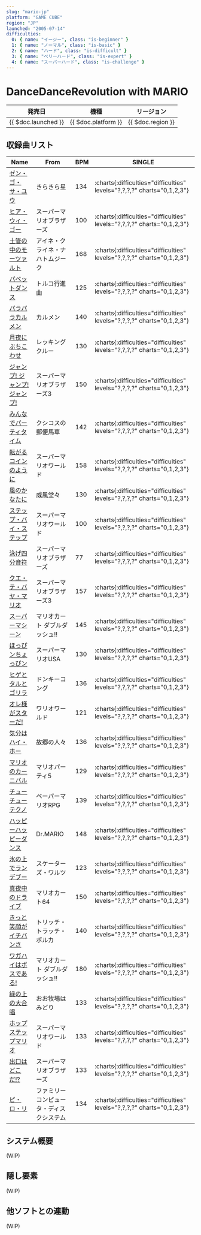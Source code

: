 ```yaml
---
slug: "mario-jp"
platform: "GAME CUBE"
region: "JP"
launched: "2005-07-14"
difficulties:
  0: { name: "イージー", class: "is-beginner" }
  1: { name: "ノーマル", class: "is-basic" }
  2: { name: "ハード", class: "is-difficult" }
  3: { name: "ベリーハード", class: "is-expert" }
  4: { name: "スーパーハード", class: "is-challenge" }
---
```


# DanceDanceRevolution with MARIO

|発売日|機種|リージョン|
|------|----|---------|
|{{ $doc.launched }}|{{ $doc.platform }}|{{ $doc.region }}|

## 収録曲リスト

|Name|From|BPM|SINGLE|
|----|------|---|------|
|[ゼン・ゴ・サ・ユウ](/songs/up-down-left-right)|きらきら星|134|:charts{:difficulties="difficulties" levels="?,?,?,?" charts="0,1,2,3"}|
|[ヒア・ウィ・ゴー](/songs/here-we-go)|スーパーマリオブラザーズ|100|:charts{:difficulties="difficulties" levels="?,?,?,?" charts="0,1,2,3"}|
|[土管の中のモーツァルト](/songs/underground-mozart)|アイネ・クライネ・ナハトムジーク|168|:charts{:difficulties="difficulties" levels="?,?,?,?" charts="0,1,2,3"}|
|[パペットダンス](/songs/pipe-pop)|トルコ行進曲|125|:charts{:difficulties="difficulties" levels="?,?,?,?" charts="0,1,2,3"}|
|[パラパラカルメン](/songs/garden-boogie)|カルメン|140|:charts{:difficulties="difficulties" levels="?,?,?,?" charts="0,1,2,3"}|
|[月夜にぶちこわせ](/songs/destruction-dance)|レッキングクルー|130|:charts{:difficulties="difficulties" levels="?,?,?,?" charts="0,1,2,3"}|
|[ジャンプ! ジャンプ! ジャンプ!](/songs/jump-jump-jump)|スーパーマリオブラザーズ3|150|:charts{:difficulties="difficulties" levels="?,?,?,?" charts="0,1,2,3"}|
|[みんなでパーティタイム](/songs/fishing-frenzy)|クシコスの郵便馬車|142|:charts{:difficulties="difficulties" levels="?,?,?,?" charts="0,1,2,3"}|
|[転がるコインのように](/songs/pirate-dance)|スーパーマリオワールド|158|:charts{:difficulties="difficulties" levels="?,?,?,?" charts="0,1,2,3"}|
|[風のかなたに](/songs/in-the-whirlpool)|威風堂々|130|:charts{:difficulties="difficulties" levels="?,?,?,?" charts="0,1,2,3"}|
|[ステップ・バイ・ステップ](/songs/step-by-step)|スーパーマリオワールド|100|:charts{:difficulties="difficulties" levels="?,?,?,?" charts="0,1,2,3"}|
|[泳げ四分音符](/songs/blooper-bop)|スーパーマリオブラザーズ|77|:charts{:difficulties="difficulties" levels="?,?,?,?" charts="0,1,2,3"}|
|[クエ・テ・バヤ・マリオ](/songs/hammer-dance)|スーパーマリオブラザーズ3|157|:charts{:difficulties="difficulties" levels="?,?,?,?" charts="0,1,2,3"}|
|[スーパーマシーン](/songs/rollercoasting)|マリオカート ダブルダッシュ!!|145|:charts{:difficulties="difficulties" levels="?,?,?,?" charts="0,1,2,3"}|
|[ほっぴンちょっぴン](/songs/boo-boogie)|スーパーマリオUSA|130|:charts{:difficulties="difficulties" levels="?,?,?,?" charts="0,1,2,3"}|
|[ヒゲとタルとゴリラ](/songs/moustache-barrel-and-gorilla)|ドンキーコング|136|:charts{:difficulties="difficulties" levels="?,?,?,?" charts="0,1,2,3"}|
|[オレ様がスターだ!](/songs/starring-wario)|ワリオワールド|121|:charts{:difficulties="difficulties" levels="?,?,?,?" charts="0,1,2,3"}|
|[気分はハイ・ホー](/songs/frozen-pipes)|故郷の人々|136|:charts{:difficulties="difficulties" levels="?,?,?,?" charts="0,1,2,3"}|
|[マリオのカーニバル](/songs/cabin-fever)|マリオパーティ5|129|:charts{:difficulties="difficulties" levels="?,?,?,?" charts="0,1,2,3"}|
|[チューチューテクノ](/songs/ms-mowzs-song)|ペーパーマリオRPG|139|:charts{:difficulties="difficulties" levels="?,?,?,?" charts="0,1,2,3"}|
|[ハッピーハッピーダンス](/songs/deep-freeze)|Dr.MARIO|148|:charts{:difficulties="difficulties" levels="?,?,?,?" charts="0,1,2,3"}|
|[氷の上でランデブー](/songs/rendezvous-on-ice)|スケーターズ・ワルツ|123|:charts{:difficulties="difficulties" levels="?,?,?,?" charts="0,1,2,3"}|
|[真夜中のドライブ](/songs/midnight-drive)|マリオカート64|150|:charts{:difficulties="difficulties" levels="?,?,?,?" charts="0,1,2,3"}|
|[きっと笑顔がイチバンさ](/songs/always-smiling)|トリッチ・トラッチ・ポルカ|140|:charts{:difficulties="difficulties" levels="?,?,?,?" charts="0,1,2,3"}|
|[ワガハイはボスである!](/songs/bowsers-castle)|マリオカート ダブルダッシュ!!|180|:charts{:difficulties="difficulties" levels="?,?,?,?" charts="0,1,2,3"}|
|[緑の上の大合唱](/songs/choir-on-the-green)|おお牧場はみどり|133|:charts{:difficulties="difficulties" levels="?,?,?,?" charts="0,1,2,3"}|
|[ホップステップマリオ](/songs/hop-mario)|スーパーマリオワールド|133|:charts{:difficulties="difficulties" levels="?,?,?,?" charts="0,1,2,3"}|
|[出口はどこだ!?](/songs/wheres-the-exit)|スーパーマリオブラザーズ|133|:charts{:difficulties="difficulties" levels="?,?,?,?" charts="0,1,2,3"}|
|[ピ・ロ・リ](/songs/piroli)|ファミリーコンピュータ・ディスクシステム|134|:charts{:difficulties="difficulties" levels="?,?,?,?" charts="0,1,2,3"}|

## システム概要

(WIP)

## 隠し要素

(WIP)

## 他ソフトとの連動

(WIP)
